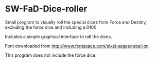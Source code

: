 # SW-FaD-Dice-roller

Small program to visually roll the special dices from Force and Destiny, excluding the force dice and including a D100

Includes a simple graphical interface to roll the dices.

Font downloaded from http://www.fontspace.com/pixel-sagas/rebellion

This program does not include the force dice.
